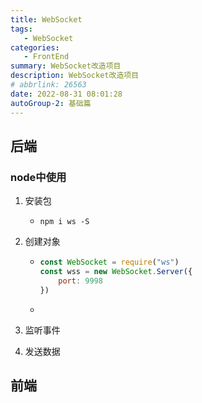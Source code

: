 ```yaml
---
title: WebSocket
tags: 
   - WebSocket
categories: 
   - FrontEnd
summary: WebSocket改造项目
description: WebSocket改造项目
# abbrlink: 26563
date: 2022-08-31 08:01:28
autoGroup-2: 基础篇
---
```


## 后端

### node中使用

1. 安装包

   - `npm i ws -S`

2. 创建对象

   - ```js
     const WebSocket = require("ws")
     const wss = new WebSocket.Server({
         port: 9998
     })
     ```

   - 

3. 监听事件

4. 发送数据



## 前端

